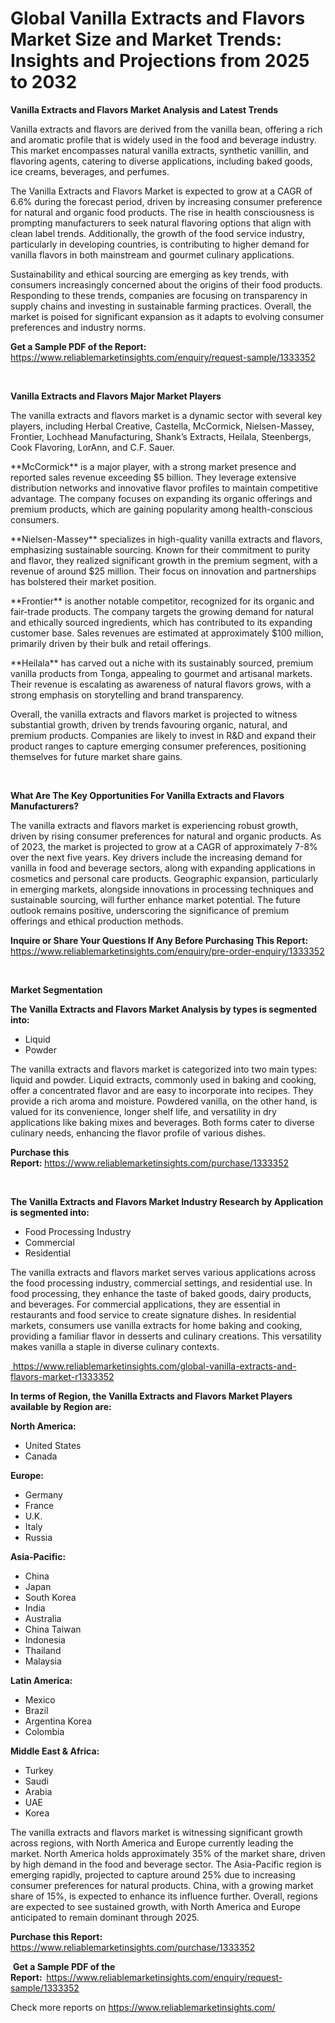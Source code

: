 <p><h1>Global Vanilla Extracts and Flavors Market Size and Market Trends: Insights and Projections from 2025 to 2032</h1></p><p><strong>Vanilla Extracts and Flavors Market Analysis and Latest Trends</strong></p>
<p><p>Vanilla extracts and flavors are derived from the vanilla bean, offering a rich and aromatic profile that is widely used in the food and beverage industry. This market encompasses natural vanilla extracts, synthetic vanillin, and flavoring agents, catering to diverse applications, including baked goods, ice creams, beverages, and perfumes.</p><p>The Vanilla Extracts and Flavors Market is expected to grow at a CAGR of 6.6% during the forecast period, driven by increasing consumer preference for natural and organic food products. The rise in health consciousness is prompting manufacturers to seek natural flavoring options that align with clean label trends. Additionally, the growth of the food service industry, particularly in developing countries, is contributing to higher demand for vanilla flavors in both mainstream and gourmet culinary applications.</p><p>Sustainability and ethical sourcing are emerging as key trends, with consumers increasingly concerned about the origins of their food products. Responding to these trends, companies are focusing on transparency in supply chains and investing in sustainable farming practices. Overall, the market is poised for significant expansion as it adapts to evolving consumer preferences and industry norms.</p></p>
<p><strong>Get a Sample PDF of the Report:&nbsp;</strong> <a href="https://www.reliablemarketinsights.com/enquiry/request-sample/1333352?utm_campaign=3186&utm_medium=2&utm_source=Github&utm_content=ia&utm_term=24032025&utm_id=vanilla-extracts-and-flavors">https://www.reliablemarketinsights.com/enquiry/request-sample/1333352</a></p>
<p>&nbsp;</p>
<p><strong>Vanilla Extracts and Flavors Major Market Players</strong></p>
<p><p>The vanilla extracts and flavors market is a dynamic sector with several key players, including Herbal Creative, Castella, McCormick, Nielsen-Massey, Frontier, Lochhead Manufacturing, Shank’s Extracts, Heilala, Steenbergs, Cook Flavoring, LorAnn, and C.F. Sauer. </p><p>**McCormick** is a major player, with a strong market presence and reported sales revenue exceeding $5 billion. They leverage extensive distribution networks and innovative flavor profiles to maintain competitive advantage. The company focuses on expanding its organic offerings and premium products, which are gaining popularity among health-conscious consumers.</p><p>**Nielsen-Massey** specializes in high-quality vanilla extracts and flavors, emphasizing sustainable sourcing. Known for their commitment to purity and flavor, they realized significant growth in the premium segment, with a revenue of around $25 million. Their focus on innovation and partnerships has bolstered their market position.</p><p>**Frontier** is another notable competitor, recognized for its organic and fair-trade products. The company targets the growing demand for natural and ethically sourced ingredients, which has contributed to its expanding customer base. Sales revenues are estimated at approximately $100 million, primarily driven by their bulk and retail offerings.</p><p>**Heilala** has carved out a niche with its sustainably sourced, premium vanilla products from Tonga, appealing to gourmet and artisanal markets. Their revenue is escalating as awareness of natural flavors grows, with a strong emphasis on storytelling and brand transparency.</p><p>Overall, the vanilla extracts and flavors market is projected to witness substantial growth, driven by trends favouring organic, natural, and premium products. Companies are likely to invest in R&D and expand their product ranges to capture emerging consumer preferences, positioning themselves for future market share gains.</p></p>
<p>&nbsp;</p>
<p><strong>What Are The Key Opportunities For Vanilla Extracts and Flavors Manufacturers?</strong></p>
<p><p>The vanilla extracts and flavors market is experiencing robust growth, driven by rising consumer preferences for natural and organic products. As of 2023, the market is projected to grow at a CAGR of approximately 7-8% over the next five years. Key drivers include the increasing demand for vanilla in food and beverage sectors, along with expanding applications in cosmetics and personal care products. Geographic expansion, particularly in emerging markets, alongside innovations in processing techniques and sustainable sourcing, will further enhance market potential. The future outlook remains positive, underscoring the significance of premium offerings and ethical production methods.</p></p>
<p><strong>Inquire or Share Your Questions If Any Before Purchasing This Report:</strong> <a href="https://www.reliablemarketinsights.com/enquiry/pre-order-enquiry/1333352?utm_campaign=3186&utm_medium=2&utm_source=Github&utm_content=ia&utm_term=24032025&utm_id=vanilla-extracts-and-flavors">https://www.reliablemarketinsights.com/enquiry/pre-order-enquiry/1333352</a></p>
<p>&nbsp;</p>
<p><strong>Market Segmentation</strong></p>
<p><strong>The Vanilla Extracts and Flavors Market Analysis by types is segmented into:</strong></p>
<p><ul><li>Liquid</li><li>Powder</li></ul></p>
<p><p>The vanilla extracts and flavors market is categorized into two main types: liquid and powder. Liquid extracts, commonly used in baking and cooking, offer a concentrated flavor and are easy to incorporate into recipes. They provide a rich aroma and moisture. Powdered vanilla, on the other hand, is valued for its convenience, longer shelf life, and versatility in dry applications like baking mixes and beverages. Both forms cater to diverse culinary needs, enhancing the flavor profile of various dishes.</p></p>
<p><strong>Purchase this Report:&nbsp;</strong><a href="https://www.reliablemarketinsights.com/purchase/1333352?utm_campaign=3186&utm_medium=2&utm_source=Github&utm_content=ia&utm_term=24032025&utm_id=vanilla-extracts-and-flavors">https://www.reliablemarketinsights.com/purchase/1333352</a></p>
<p>&nbsp;</p>
<p><strong>The Vanilla Extracts and Flavors Market Industry Research by Application is segmented into:</strong></p>
<p><ul><li>Food Processing Industry</li><li>Commercial</li><li>Residential</li></ul></p>
<p><p>The vanilla extracts and flavors market serves various applications across the food processing industry, commercial settings, and residential use. In food processing, they enhance the taste of baked goods, dairy products, and beverages. For commercial applications, they are essential in restaurants and food service to create signature dishes. In residential markets, consumers use vanilla extracts for home baking and cooking, providing a familiar flavor in desserts and culinary creations. This versatility makes vanilla a staple in diverse culinary contexts.</p></p>
<p><a href="https://www.reliablemarketinsights.com/global-vanilla-extracts-and-flavors-market-r1333352?utm_campaign=3186&utm_medium=2&utm_source=Github&utm_content=ia&utm_term=24032025&utm_id=vanilla-extracts-and-flavors">&nbsp;https://www.reliablemarketinsights.com/global-vanilla-extracts-and-flavors-market-r1333352</a></p>
<p><strong>In terms of Region, the Vanilla Extracts and Flavors Market Players available by Region are:</strong></p>
<p>
    <p> <strong> North America: </strong>
        <ul>
            <li>United States</li>
            <li>Canada</li>
        </ul>
        </p> 
    <p> <strong> Europe: </strong>
        <ul>
            <li>Germany</li>
            <li>France</li>
            <li>U.K.</li>
            <li>Italy</li>
            <li>Russia</li>
        </ul>
        </p> 
    <p> <strong> Asia-Pacific: </strong>
        <ul>
            <li>China</li>
            <li>Japan</li>
            <li>South Korea</li>
            <li>India</li>
            <li>Australia</li>
            <li>China Taiwan</li>
            <li>Indonesia</li>
            <li>Thailand</li>
            <li>Malaysia</li>
        </ul>
        </p> 
    <p> <strong> Latin America: </strong>
        <ul>
            <li>Mexico</li>
            <li>Brazil</li>
            <li>Argentina Korea</li>
            <li>Colombia</li>
        </ul>
        </p> 
    <p> <strong> Middle East & Africa: </strong>
        <ul>
            <li>Turkey</li>
            <li>Saudi</li>
            <li>Arabia</li>
            <li>UAE</li>
            <li>Korea</li>
        </ul>
    </p>
    </p>
<p><p>The vanilla extracts and flavors market is witnessing significant growth across regions, with North America and Europe currently leading the market. North America holds approximately 35% of the market share, driven by high demand in the food and beverage sector. The Asia-Pacific region is emerging rapidly, projected to capture around 25% due to increasing consumer preferences for natural products. China, with a growing market share of 15%, is expected to enhance its influence further. Overall, regions are expected to see sustained growth, with North America and Europe anticipated to remain dominant through 2025.</p></p>
<p><strong>Purchase this Report: </strong><a href="https://www.reliablemarketinsights.com/purchase/1333352?utm_campaign=3186&utm_medium=2&utm_source=Github&utm_content=ia&utm_term=24032025&utm_id=vanilla-extracts-and-flavors">https://www.reliablemarketinsights.com/purchase/1333352</a></p>
<p>&nbsp;<strong>Get a Sample PDF of the Report:&nbsp;&nbsp;</strong><a href="https://www.reliablemarketinsights.com/enquiry/request-sample/1333352?utm_campaign=3186&utm_medium=2&utm_source=Github&utm_content=ia&utm_term=24032025&utm_id=vanilla-extracts-and-flavors">https://www.reliablemarketinsights.com/enquiry/request-sample/1333352</a></p>
<p><strong></strong></p>
<p>Check more reports on <a href="https://www.reliablemarketinsights.com/?utm_campaign=3186&utm_medium=2&utm_source=Github&utm_content=ia&utm_term=24032025&utm_id=vanilla-extracts-and-flavors">https://www.reliablemarketinsights.com/</a></p>